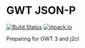 # GWT JSON-P

[![Build Status](https://travis-ci.org/gwtplus/gwt-jsonp.svg?branch=master)](https://travis-ci.org/gwtplus/gwt-jsonp)
[![jitpack.io](https://jitpack.io/v/gwtplus/gwt-jsonp.svg)](https://jitpack.io/#gwtplus/gwt-jsonp)

Preparing for GWT 3 and j2cl